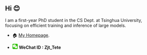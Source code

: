 ## Hi 😊

I am a first-year PhD student in the CS Dept. at Tsinghua University, focusing on efficient training and inference of large models. 

- 🏠 [My Homepage](https://jt-zhang.github.io/).

<!-- - 🚙 I enjoy self-driving and have traveled in [Chile, California, Qinghai, Yunnan, Ningxia, Inner Mongolia, Jiangsu, Hebei, Liaoning, Anhui, Shanxi, Zhejiang, Shanghai, and Beijing]. -->

- <img src="./assets/wechat_icon.png" alt="WeChat" title="WeChat" width="3.6%"> **WeChat ID : Zjt_Tete**
